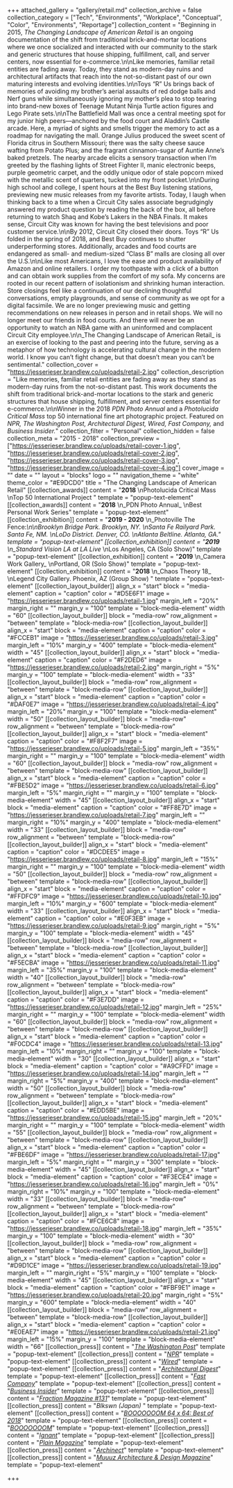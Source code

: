 +++
attached_gallery = "gallery/retail.md"
collection_archive = false
collection_category = ["Tech", "Environments", "Workplace", "Conceptual", "Color", "Environments", "Reportage"]
collection_content = "Beginning in 2015, _The Changing Landscape of American Retail_ is an ongoing documentation of the shift from traditional brick-and-mortar locations where we once socialized and interacted with our community to the stark and generic structures that house shipping, fulfillment, call, and server centers, now essential for e-commerce.\n\nLike memories, familiar retail entities are fading away. Today, they stand as modern-day ruins and architectural artifacts that reach into the not-so-distant past of our own maturing interests and evolving identities.\n\nToys “R” Us brings back of memories of avoiding my brother’s aerial assaults of red dodge balls and Nerf guns while simultaneously ignoring my mother’s plea to stop tearing into brand-new boxes of Teenage Mutant Ninja Turtle action figures and Lego Pirate sets.\n\nThe Battlefield Mall was once a central meeting spot for my junior high peers—anchored by the food court and Aladdin’s Castle arcade. Here, a myriad of sights and smells trigger the memory to act as a roadmap for navigating the mall. Orange Julius produced the sweet scent of Florida citrus in Southern Missouri; there was the salty cheese sauce wafting from Potato Plus; and the fragrant cinnamon-sugar of Auntie Anne’s baked pretzels. The nearby arcade elicits a sensory transaction when I’m greeted by the flashing lights of Street Fighter II, manic electronic beeps, purple geometric carpet, and the oddly unique odor of stale popcorn mixed with the metallic scent of quarters, tucked into my front pocket.\n\nDuring high school and college, I spent hours at the Best Buy listening stations, previewing new music releases from my favorite artists. Today, I laugh when thinking back to a time when a Circuit City sales associate begrudgingly answered my product question by reading the back of the box, all before returning to watch Shaq and Kobe’s Lakers in the NBA Finals. It makes sense, Circuit City was known for having the best televisions and poor customer service.\n\nBy 2012, Circuit City closed their doors. Toys “R” Us folded in the spring of 2018, and Best Buy continues to shutter underperforming stores. Additionally, arcades and food courts are endangered as small- and medium-sized “Class B” malls are closing all over the U.S.\n\nLike most Americans, I love the ease and product availability of Amazon and online retailers. I order my toothpaste with a click of a button and can obtain work supplies from the comfort of my sofa. My concerns are rooted in our recent pattern of isolationism and shrinking human interaction. Store closings feel like a continuation of our declining thoughtful conversations, empty playgrounds, and sense of community as we opt for a digital facsimile. We are no longer previewing music and getting recommendations on new releases in person and in retail shops. We will no longer meet our friends in food courts. And there will never be an opportunity to watch an NBA game with an uninformed and complacent Circuit City employee.\n\n_The Changing Landscape of American Retail_ is an exercise of looking to the past and peering into the future, serving as a metaphor of how technology is accelerating cultural change in the modern world. I know you can’t fight change, but that doesn’t mean you can’t be sentimental."
collection_cover = "https://jesserieser.brandlew.co/uploads/retail-2.jpg"
collection_description = "Like memories, familiar retail entities are fading away as they stand as modern-day ruins from the not-so-distant past. This work documents the shift from traditional brick-and-mortar locations to the stark and generic structures that house shipping, fulfillment, and server centers essential for e-commerce.\n\nWinner in the 2018 _PDN Photo Annual_ and a _Photolucida_ _Critical Mass_ top 50 international fine art photographic project. Featured on _NPR, The Washington Post, Architectural Digest, Wired, Fast Company,_ and _Business Insider._"
collection_filter = "Personal"
collection_hidden = false
collection_meta = "2015 - 2018"
collection_preview = ["https://jesserieser.brandlew.co/uploads/retail-cover-1.jpg", "https://jesserieser.brandlew.co/uploads/retail-cover-2.jpg", "https://jesserieser.brandlew.co/uploads/retail-cover-3.jpg", "https://jesserieser.brandlew.co/uploads/retail-cover-4.jpg"]
cover_image = ""
date = ""
layout = "blocks"
logo = ""
navigation_theme = "white"
theme_color = "#E9DCD0"
title = "The Changing Landscape of American Retail"
[[collection_awards]]
content = "**2018**  \nPhotolucida Critical Mass  \nTop 50 International Project "
template = "popup-text-element"
[[collection_awards]]
content = "**2018**  \n_PDN Photo Annual_   \nBest Personal Work Series"
template = "popup-text-element"
[[collection_exhibition]]
content = "**2019 - 2020**  \n_Photoville The Fence:_\n\nBrooklyn Bridge Park. Brooklyn, NY.  \nSanta Fe Railyard Park. Santa Fe, NM.  \nLoDo District. Denver, CO.  \nAtlanta Beltline. Atlanta, GA."
template = "popup-text-element"
[[collection_exhibition]]
content = "**2019**  \n_Standard Vision LA at LA Live_  \nLos Angeles, CA (Solo Show)"
template = "popup-text-element"
[[collection_exhibition]]
content = "**2019**  \n_Camera Work Gallery_  \nPortland, OR (Solo Show)"
template = "popup-text-element"
[[collection_exhibition]]
content = "**2018**  \n_Chaos Theory 18_  \nLegend City Gallery. Phoenix, AZ (Group Show) "
template = "popup-text-element"
[[collection_layout_builder]]
align_x = "start"
block = "media-element"
caption = "caption"
color = "#D5E6F1"
image = "https://jesserieser.brandlew.co/uploads/retail-1.jpg"
margin_left = "20%"
margin_right = ""
margin_y = "100"
template = "block-media-element"
width = "60"
[[collection_layout_builder]]
block = "media-row"
row_alignment = "between"
template = "block-media-row"
[[collection_layout_builder]]
align_x = "start"
block = "media-element"
caption = "caption"
color = "#FCCEB1"
image = "https://jesserieser.brandlew.co/uploads/retail-3.jpg"
margin_left = "10%"
margin_y = "400"
template = "block-media-element"
width = "45"
[[collection_layout_builder]]
align_x = "start"
block = "media-element"
caption = "caption"
color = "#F2DED6"
image = "https://jesserieser.brandlew.co/uploads/retail-2.jpg"
margin_right = "5%"
margin_y = "100"
template = "block-media-element"
width = "33"
[[collection_layout_builder]]
block = "media-row"
row_alignment = "between"
template = "block-media-row"
[[collection_layout_builder]]
align_x = "start"
block = "media-element"
caption = "caption"
color = "#DAF0E7"
image = "https://jesserieser.brandlew.co/uploads/retail-4.jpg"
margin_left = "20%"
margin_y = "100"
template = "block-media-element"
width = "50"
[[collection_layout_builder]]
block = "media-row"
row_alignment = "between"
template = "block-media-row"
[[collection_layout_builder]]
align_x = "start"
block = "media-element"
caption = "caption"
color = "#F8F2F7"
image = "https://jesserieser.brandlew.co/uploads/retail-5.jpg"
margin_left = "35%"
margin_right = ""
margin_y = "100"
template = "block-media-element"
width = "60"
[[collection_layout_builder]]
block = "media-row"
row_alignment = "between"
template = "block-media-row"
[[collection_layout_builder]]
align_x = "start"
block = "media-element"
caption = "caption"
color = "#FBE5D2"
image = "https://jesserieser.brandlew.co/uploads/retail-6.jpg"
margin_left = "5%"
margin_right = ""
margin_y = "100"
template = "block-media-element"
width = "45"
[[collection_layout_builder]]
align_x = "start"
block = "media-element"
caption = "caption"
color = "#FF8E7D"
image = "https://jesserieser.brandlew.co/uploads/retail-7.jpg"
margin_left = ""
margin_right = "10%"
margin_y = "400"
template = "block-media-element"
width = "33"
[[collection_layout_builder]]
block = "media-row"
row_alignment = "between"
template = "block-media-row"
[[collection_layout_builder]]
align_x = "start"
block = "media-element"
caption = "caption"
color = "#DCDEE5"
image = "https://jesserieser.brandlew.co/uploads/retail-8.jpg"
margin_left = "15%"
margin_right = ""
margin_y = "100"
template = "block-media-element"
width = "50"
[[collection_layout_builder]]
block = "media-row"
row_alignment = "between"
template = "block-media-row"
[[collection_layout_builder]]
align_x = "start"
block = "media-element"
caption = "caption"
color = "#FFDFC9"
image = "https://jesserieser.brandlew.co/uploads/retail-10.jpg"
margin_left = "10%"
margin_y = "600"
template = "block-media-element"
width = "33"
[[collection_layout_builder]]
align_x = "start"
block = "media-element"
caption = "caption"
color = "#E0F3EB"
image = "https://jesserieser.brandlew.co/uploads/retail-9.jpg"
margin_right = "5%"
margin_y = "100"
template = "block-media-element"
width = "45"
[[collection_layout_builder]]
block = "media-row"
row_alignment = "between"
template = "block-media-row"
[[collection_layout_builder]]
align_x = "start"
block = "media-element"
caption = "caption"
color = "#F5ECBA"
image = "https://jesserieser.brandlew.co/uploads/retail-11.jpg"
margin_left = "35%"
margin_y = "100"
template = "block-media-element"
width = "40"
[[collection_layout_builder]]
block = "media-row"
row_alignment = "between"
template = "block-media-row"
[[collection_layout_builder]]
align_x = "start"
block = "media-element"
caption = "caption"
color = "#F3E7DD"
image = "https://jesserieser.brandlew.co/uploads/retail-12.jpg"
margin_left = "25%"
margin_right = ""
margin_y = "100"
template = "block-media-element"
width = "60"
[[collection_layout_builder]]
block = "media-row"
row_alignment = "between"
template = "block-media-row"
[[collection_layout_builder]]
align_x = "start"
block = "media-element"
caption = "caption"
color = "#F0CDC4"
image = "https://jesserieser.brandlew.co/uploads/retail-13.jpg"
margin_left = "10%"
margin_right = ""
margin_y = "100"
template = "block-media-element"
width = "30"
[[collection_layout_builder]]
align_x = "start"
block = "media-element"
caption = "caption"
color = "#A9CFFD"
image = "https://jesserieser.brandlew.co/uploads/retail-14.jpg"
margin_left = ""
margin_right = "5%"
margin_y = "400"
template = "block-media-element"
width = "50"
[[collection_layout_builder]]
block = "media-row"
row_alignment = "between"
template = "block-media-row"
[[collection_layout_builder]]
align_x = "start"
block = "media-element"
caption = "caption"
color = "#EDD5BE"
image = "https://jesserieser.brandlew.co/uploads/retail-15.jpg"
margin_left = "20%"
margin_right = ""
margin_y = "100"
template = "block-media-element"
width = "55"
[[collection_layout_builder]]
block = "media-row"
row_alignment = "between"
template = "block-media-row"
[[collection_layout_builder]]
align_x = "start"
block = "media-element"
caption = "caption"
color = "#FBE6DF"
image = "https://jesserieser.brandlew.co/uploads/retail-17.jpg"
margin_left = "5%"
margin_right = ""
margin_y = "300"
template = "block-media-element"
width = "45"
[[collection_layout_builder]]
align_x = "start"
block = "media-element"
caption = "caption"
color = "#F3ECE4"
image = "https://jesserieser.brandlew.co/uploads/retail-16.jpg"
margin_left = "0%"
margin_right = "10%"
margin_y = "100"
template = "block-media-element"
width = "33"
[[collection_layout_builder]]
block = "media-row"
row_alignment = "between"
template = "block-media-row"
[[collection_layout_builder]]
align_x = "start"
block = "media-element"
caption = "caption"
color = "#FCE6C8"
image = "https://jesserieser.brandlew.co/uploads/retail-18.jpg"
margin_left = "35%"
margin_y = "100"
template = "block-media-element"
width = "30"
[[collection_layout_builder]]
block = "media-row"
row_alignment = "between"
template = "block-media-row"
[[collection_layout_builder]]
align_x = "start"
block = "media-element"
caption = "caption"
color = "#D9D1CE"
image = "https://jesserieser.brandlew.co/uploads/retail-19.jpg"
margin_left = ""
margin_right = "5%"
margin_y = "100"
template = "block-media-element"
width = "45"
[[collection_layout_builder]]
align_x = "start"
block = "media-element"
caption = "caption"
color = "#FBF9E1"
image = "https://jesserieser.brandlew.co/uploads/retail-20.jpg"
margin_right = "5%"
margin_y = "600"
template = "block-media-element"
width = "40"
[[collection_layout_builder]]
block = "media-row"
row_alignment = "between"
template = "block-media-row"
[[collection_layout_builder]]
align_x = "start"
block = "media-element"
caption = "caption"
color = "#E0EAE7"
image = "https://jesserieser.brandlew.co/uploads/retail-21.jpg"
margin_left = "15%"
margin_y = "100"
template = "block-media-element"
width = "66"
[[collection_press]]
content = "[_The Washington Post_](https://www.washingtonpost.com/photography/2019/11/22/photographing-retail-apocalypse/?utm_campaign=later-linkinbio-jesserieser&utm_content=later-4242812&utm_medium=social&utm_source=instagram)"
template = "popup-text-element"
[[collection_press]]
content = "[_NPR_](https://kjzz.org/content/708344/changing-face-retail-through-camera-lens)"
template = "popup-text-element"
[[collection_press]]
content = "[_Wired_](https://www.wired.com/story/photo-gallery-retail-apocalypse/)"
template = "popup-text-element"
[[collection_press]]
content = "[_Architectural Digest_](https://www.architecturaldigest.com/story/jesse-rieser-retail-apocalypse)"
template = "popup-text-element"
[[collection_press]]
content = "[_Fast Company_](https://www.fastcompany.com/90230234/the-retail-apocalypse-in-pictures)"
template = "popup-text-element"
[[collection_press]]
content = "[_Business Insider_](https://www.businessinsider.com/retail-apocalypse-american-landscape-jesse-rieser-photos-2018-12)"
template = "popup-text-element"
[[collection_press]]
content = "[_Fraction Magazine #131_](http://www.fractionmagazine.com/jesse-rieser)"
template = "popup-text-element"
[[collection_press]]
content = "_Blkswn (Japan)_ "
template = "popup-text-element"
[[collection_press]]
content = "[_BOOOOOOOM 64 x 64: Best of 2018_](https://www.booooooom.com/2018/12/31/fav-photos-found-in-2018-64-photos-by-64-photographers/)"
template = "popup-text-element"
[[collection_press]]
content = "[_BOOOOOOOM_](https://www.booooooom.com/2018/09/20/photographer-spotlight-jesse-rieser/)"
template = "popup-text-element"
[[collection_press]]
content = "[_Ignant_](https://www.ignant.com/2018/08/28/the-retail-apocalypse-by-jesse-rieser/)"
template = "popup-text-element"
[[collection_press]]
content = "[_Plain Magazine_](https://plainmagazine.com/jesse-rieser-changing-american-retail/)"
template = "popup-text-element"
[[collection_press]]
content = "[_Archinect_](https://archinect.com/features/article/150117527/in-focus-jesse-rieser-and-his-2d-facsimile-to-architecture)"
template = "popup-text-element"
[[collection_press]]
content = "[_Muuuz Architecture & Design Magazine_](https://www.muuuz.com/magazine/rubriques/arts/49392-jesse-rieser-the-changing-landscape-of-american-retail.html)"
template = "popup-text-element"

+++
